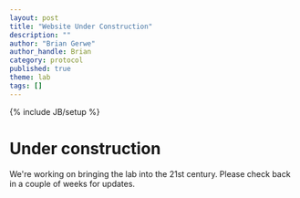 ```yaml
---
layout: post
title: "Website Under Construction"
description: ""
author: "Brian Gerwe"
author_handle: Brian
category: protocol
published: true
theme: lab
tags: []
---
```

{% include JB/setup %}



# Under construction
We're working on bringing the lab into the 21st century. Please check back in a couple of weeks for updates.





